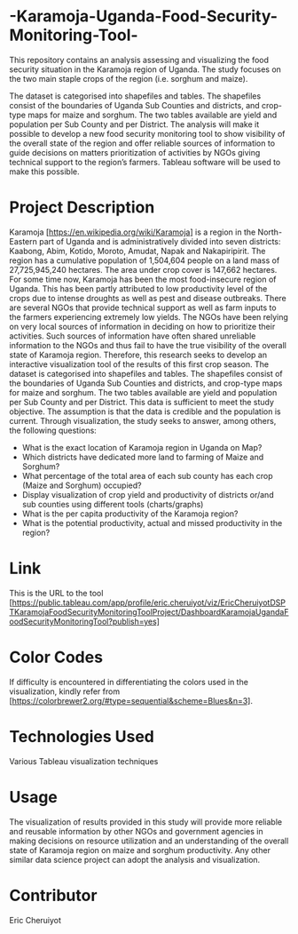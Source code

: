 # -Karamoja-Uganda-Food-Security-Monitoring-Tool-
This repository contains an analysis assessing and visualizing the food security situation in the Karamoja region of Uganda. The study focuses on the two main staple crops of the region (i.e. sorghum and maize). 




The dataset is categorised into shapefiles and tables. The shapefiles consist of the boundaries of Uganda Sub Counties and districts, and  crop-type maps for maize and sorghum. The two tables available are yield and population per Sub County and per District. The analysis will make it possible to develop a new food security monitoring tool to show visibility of the overall state of the region and offer reliable sources of information to guide decisions on matters prioritization of activities by NGOs giving technical support to the region’s farmers. Tableau software will be used to make this possible.  

# Project Description 
Karamoja [https://en.wikipedia.org/wiki/Karamoja] is a region in the North-Eastern part of Uganda and is administratively divided into seven districts: Kaabong, Abim, Kotido, Moroto, Amudat, Napak and Nakapiripirit. The region has a cumulative population of 1,504,604 people on a land mass of 27,725,945,240 hectares. The area under crop cover is 147,662 hectares. 
For some time now, Karamoja has been the most food-insecure region of Uganda. This has been partly attributed to low productivity level of the crops due to intense droughts as well as pest and disease outbreaks. There are several NGOs that provide technical support as well as farm inputs to the farmers experiencing extremely low yields. The NGOs have been relying on very local sources of information in deciding on how to prioritize their activities. Such sources of information have often shared unreliable information to the NGOs and thus fail to have the true visibility of the overall state of Karamoja region. Therefore, this research seeks to develop an interactive visualization tool of the results of this first crop season.
 The dataset is categorised into shapefiles and tables. The shapefiles consist of the boundaries of Uganda Sub Counties and districts, and  crop-type maps for maize and sorghum. The two tables available are yield and population per Sub County and per District. This data is sufficient to meet the study objective. The assumption is that the data is credible and the population is current. 
 Through visualization, the study seeks to answer, among others, the following questions:
- What is the exact location of Karamoja region in Uganda on Map?
- Which districts have dedicated more land to farming of Maize and Sorghum?
- What percentage of the total area of each sub county has each crop (Maize and Sorghum) occupied?
- Display visualization of crop yield and productivity of districts or/and sub counties using different tools (charts/graphs)
- What is the per capita productivity of the Karamoja region?
- What is the potential productivity, actual and missed productivity in the region?

# Link
This is the URL to the tool [https://public.tableau.com/app/profile/eric.cheruiyot/viz/EricCheruiyotDSPTKaramojaFoodSecurityMonitoringToolProject/DashboardKaramojaUgandaFoodSecurityMonitoringTool?publish=yes]

# Color Codes
If difficulty is encountered in differentiating the colors used in the visualization, kindly refer from [https://colorbrewer2.org/#type=sequential&scheme=Blues&n=3]. 

#  Technologies Used
Various Tableau visualization techniques 

# Usage
The visualization of results provided in this study will provide more reliable and reusable information by other NGOs and government agencies in making decisions on resource utilization and an understanding of the overall state of Karamoja region on maize and sorghum productivity. Any other similar data science project can adopt the analysis and visualization. 

# Contributor
Eric Cheruiyot
